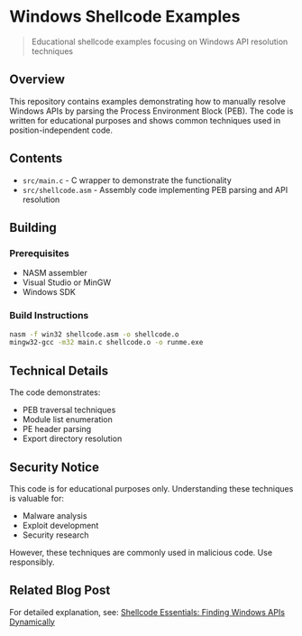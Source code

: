# Windows Shellcode Examples
> Educational shellcode examples focusing on Windows API resolution techniques

## Overview
This repository contains examples demonstrating how to manually resolve Windows APIs by parsing the Process Environment Block (PEB). The code is written for educational purposes and shows common techniques used in position-independent code.

## Contents
- `src/main.c` - C wrapper to demonstrate the functionality
- `src/shellcode.asm` - Assembly code implementing PEB parsing and API resolution

## Building
### Prerequisites
- NASM assembler
- Visual Studio or MinGW
- Windows SDK

### Build Instructions
```cmd
nasm -f win32 shellcode.asm -o shellcode.o
mingw32-gcc -m32 main.c shellcode.o -o runme.exe
```

## Technical Details
The code demonstrates:
- PEB traversal techniques
- Module list enumeration
- PE header parsing
- Export directory resolution

## Security Notice
This code is for educational purposes only. Understanding these techniques is valuable for:
- Malware analysis
- Exploit development
- Security research

However, these techniques are commonly used in malicious code. Use responsibly.

## Related Blog Post
For detailed explanation, see: [Shellcode Essentials: Finding Windows APIs Dynamically](https://your-blog-url/shellcode-essentials)
